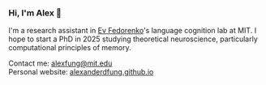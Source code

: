 ### Hi, I'm Alex 👋
I'm a research assistant in [Ev Fedorenko](https://www.evlab.mit.edu/)'s language cognition lab at MIT. I hope to start a PhD in 2025 studying theoretical neuroscience, particularly computational principles of memory.

Contact me: alexfung@mit.edu <br />
Personal website: [alexanderdfung.github.io](https://alexanderdfung.github.io/)
